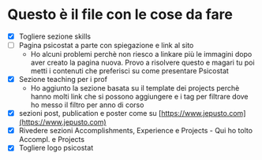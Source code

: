 # Questo è il file con le cose da fare

- [x] Togliere sezione skills
- [ ] Pagina psicostat a parte con spiegazione e link al sito
    - Ho alcuni problemi perchè non riesco a linkare più le immagini dopo aver creato la pagina nuova. Provo a risolvere questo e magari tu poi metti i contenuti che preferisci su come presentare Psicostat
- [x] Sezione teaching per i prof
    - Ho aggiunto la sezione basata su il template dei projects perchè hanno molti link che si possono aggiungere e i tag per filtrare dove ho messo il filtro per anno di corso
- [x] sezioni post, publication e poster come su [https://www.jepusto.com](https://www.jepusto.com)
- [x] Rivedere sezioni Accomplish­ments, Experience e Projects
      - Qui ho tolto Accompl. e Projects
- [x] Togliere logo psicostat